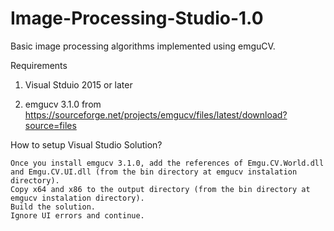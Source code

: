 # Image-Processing-Studio-1.0
Basic image processing algorithms implemented using emguCV.

Requirements

  1) Visual Stduio 2015 or later
  
  2) emgucv 3.1.0 from https://sourceforge.net/projects/emgucv/files/latest/download?source=files
  
  How to setup Visual Studio Solution?
  
    Once you install emgucv 3.1.0, add the references of Emgu.CV.World.dll and Emgu.CV.UI.dll (from the bin directory at emgucv instalation directory).
    Copy x64 and x86 to the output directory (from the bin directory at emgucv instalation directory).
    Build the solution.
    Ignore UI errors and continue.
  
